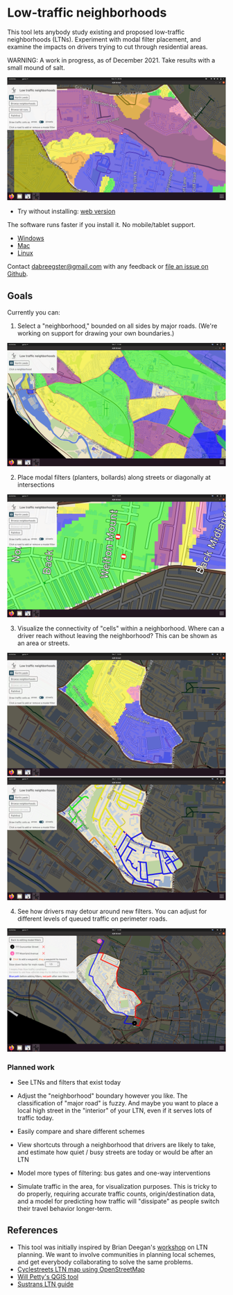 # Low-traffic neighborhoods

This tool lets anybody study existing and proposed low-traffic neighborhoods
(LTNs). Experiment with modal filter placement, and examine the impacts on
drivers trying to cut through residential areas.

WARNING: A work in progress, as of December 2021. Take results with a small
mound of salt.

![](ltn.png)

- Try without installing:
  [web version](http://play.abstreet.org/0.3.6/abstreet.html?--ltn&system/gb/leeds/maps/north.bin)

The software runs faster if you install it. No mobile/tablet support.

- [Windows](https://github.com/a-b-street/abstreet/releases/download/v0.3.6/abstreet_windows_v0_3_2.zip)
- [Mac](https://github.com/a-b-street/abstreet/releases/download/v0.3.6/abstreet_mac_v0_3_2.zip)
- [Linux](https://github.com/a-b-street/abstreet/releases/download/v0.3.6/abstreet_linux_v0_3_2.zip)

Contact <dabreegster@gmail.com> with any feedback or
[file an issue on Github](https://github.com/a-b-street/abstreet/issues/new).

## Goals

Currently you can:

1. Select a "neighborhood," bounded on all sides by major roads. (We're working
   on support for drawing your own boundaries.)

![](pick_neighborhood.png)

2. Place modal filters (planters, bollards) along streets or diagonally at
   intersections

![](place_filters.png)

3. Visualize the connectivity of "cells" within a neighborhood. Where can a
   driver reach without leaving the neighborhood? This can be shown as an area
   or streets.

![](cells_areas.png) ![](cells_streets.png)

4. See how drivers may detour around new filters. You can adjust for different
   levels of queued traffic on perimeter roads.

![](detour.png)

### Planned work

- See LTNs and filters that exist today

- Adjust the "neighborhood" boundary however you like. The classification of
  "major road" is fuzzy. And maybe you want to place a local high street in the
  "interior" of your LTN, even if it serves lots of traffic today.

- Easily compare and share different schemes

- View shortcuts through a neighborhood that drivers are likely to take, and
  estimate how quiet / busy streets are today or would be after an LTN

- Model more types of filtering: bus gates and one-way interventions

- Simulate traffic in the area, for visualization purposes. This is tricky to do
  properly, requiring accurate traffic counts, origin/destination data, and a
  model for predicting how traffic will "dissipate" as people switch their
  travel behavior longer-term.

## References

- This tool was initially inspired by Brian Deegan's
  [workshop](https://www.youtube.com/watch?v=pHucS2F33W8&t=1052s) on LTN
  planning. We want to involve communities in planning local schemes, and get
  everybody collaborating to solve the same problems.
- [Cyclestreets LTN map using OpenStreetMap](https://www.cyclestreets.org/news/2021/07/25/mapping-ltns/)
- [Will Petty's QGIS tool](https://twitter.com/Microlambert/status/1454017200004739073)
- [Sustrans LTN guide](https://www.sustrans.org.uk/for-professionals/infrastructure/an-introductory-guide-to-low-traffic-neighbourhood-design)
